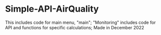 # Simple-API-AirQuality
This includes code for main menu, "main";
"Monitoring" includes code for API and functions for specific calculations;
Made in December 2022
